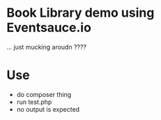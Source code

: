 # Book Library demo using Eventsauce.io

 ... just mucking aroudn ????

# Use

- do composer thing
- run test.php
- no output is expected
